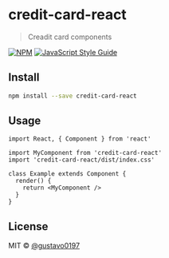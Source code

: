 # credit-card-react

> Creadit card components

[![NPM](https://img.shields.io/npm/v/credit-card-react.svg)](https://www.npmjs.com/package/credit-card-react) [![JavaScript Style Guide](https://img.shields.io/badge/code_style-standard-brightgreen.svg)](https://standardjs.com)

## Install

```bash
npm install --save credit-card-react
```

## Usage

```tsx
import React, { Component } from 'react'

import MyComponent from 'credit-card-react'
import 'credit-card-react/dist/index.css'

class Example extends Component {
  render() {
    return <MyComponent />
  }
}
```

## License

MIT © [@gustavo0197](https://github.com/@gustavo0197)
